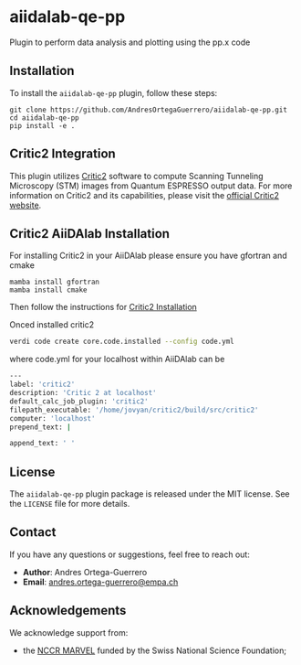 # aiidalab-qe-pp
Plugin to perform data analysis and plotting using the pp.x code

## Installation
To install the `aiidalab-qe-pp` plugin, follow these steps:

```shell
git clone https://github.com/AndresOrtegaGuerrero/aiidalab-qe-pp.git
cd aiidalab-qe-pp
pip install -e .
```

## Critic2 Integration

This plugin utilizes [Critic2](https://aoterodelaroza.github.io/critic2/) software to compute Scanning Tunneling Microscopy (STM) images from Quantum ESPRESSO output data.
For more information on Critic2 and its capabilities, please visit the [official Critic2 website](https://aoterodelaroza.github.io/critic2/).

## Critic2 AiiDAlab Installation

For installing Critic2 in your AiiDAlab please ensure you have gfortran and cmake

```shell
mamba install gfortran
mamba install cmake
```

Then follow the instructions for [Critic2 Installation](https://aoterodelaroza.github.io/critic2/installation/)

Onced installed critic2

```bash
verdi code create core.code.installed --config code.yml
```
where code.yml for your localhost within AiiDAlab can be

```bash
---
label: 'critic2'
description: 'Critic 2 at localhost'
default_calc_job_plugin: 'critic2'
filepath_executable: '/home/jovyan/critic2/build/src/critic2'
computer: 'localhost'
prepend_text: |

append_text: ' '
```

## License
The `aiidalab-qe-pp` plugin package is released under the MIT license.
See the `LICENSE` file for more details.

## Contact

If you have any questions or suggestions, feel free to reach out:

- **Author**: Andres Ortega-Guerrero
- **Email**: [andres.ortega-guerrero@empa.ch](andres.ortega-guerrero@empa.ch)

## Acknowledgements
We acknowledge support from:
* the [NCCR MARVEL](http://nccr-marvel.ch/) funded by the Swiss National Science Foundation;

